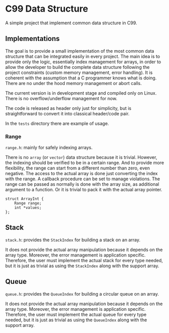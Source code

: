 # C99 Data Structure

A simple project that implement common data structure in C99.

## Implementations

The goal is to provide a small implementation of the most common data structure
that can be integrated easily in every project.
The main idea is to provide only the logic, essentially index management for
arrays, in order to allow the developer to build the complete data structure
following the project constraints (custom memory management, error handling).
It is coherent with the assumption that a C programmer knows what is doing.
There are no under the hood memory management or abort calls.

The current version is in development stage and compiled only on Linux.
There is no overflow/underflow management for now.

The code is released as header only just for simplicity, but is straightforward
to convert it into classical header/code pair.

In the `tests` directory there are example of usage.

### Range

`range.h`: mainly for safely indexing arrays.

There is no `array` (or `vector`) data structure because it is trivial.
However, the indexing should be verified to be in a certain range.
And to provide more flexibility, the range can start from a different number
than zero, even negative. 
The access to the actual array is done just converting the index with the
range. A callback procedure can be set to manage violations.
The range can be passed as normally is done with the array size, as additional
argument to a function. Or it is trivial to pack it with the actual array
pointer.

```
struct ArrayInt {
    Range range;
    int *values;
};
```

## Stack

`stack.h`: provides the `StackIndex` for building a stack on an array.

It does not provide the actual array manipulation because it depends on the
array type. Moreover, the error management is application specific.
Therefore, the user must implement the actual stack for every type needed, but
it is just as trivial as using the `StackIndex` along with the support array.

## Queue

`queue.h`: provides the `QueueIndex` for building a circular queue on an array.

It does not provide the actual array manipulation because it depends on the
array type. Moreover, the error management is application specific.
Therefore, the user must implement the actual queue for every type needed, but
it is just as trivial as using the `QueueIndex` along with the support array.
